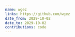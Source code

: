 ```yaml
---
name: wgez
links: https://github.com/wgez
date_from: 2029-10-02
date_to: 2029-10-02
contributions: code
---
```

